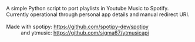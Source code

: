 A simple Python script to port playlists in Youtube Music to Spotify.<br>
Currently operational through personal app details and manual redirect URI.<br>
<br>
Made with spotipy: https://github.com/spotipy-dev/spotipy<br>
&emsp;&emsp;&ensp;&thinsp;&thinsp;and ytmusic: https://github.com/sigma67/ytmusicapi
